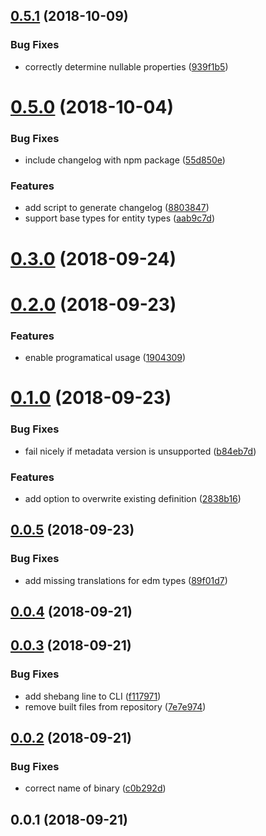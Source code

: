 <a name="0.5.1"></a>
## [0.5.1](https://github.com/krlwlfrt/odata-metadata-to-typescript-interfaces/compare/v0.5.0...v0.5.1) (2018-10-09)


### Bug Fixes

* correctly determine nullable properties ([939f1b5](https://github.com/krlwlfrt/odata-metadata-to-typescript-interfaces/commit/939f1b5))



<a name="0.5.0"></a>
# [0.5.0](https://github.com/krlwlfrt/odata-metadata-to-typescript-interfaces/compare/v0.3.0...v0.5.0) (2018-10-04)


### Bug Fixes

* include changelog with npm package ([55d850e](https://github.com/krlwlfrt/odata-metadata-to-typescript-interfaces/commit/55d850e))


### Features

* add script to generate changelog ([8803847](https://github.com/krlwlfrt/odata-metadata-to-typescript-interfaces/commit/8803847))
* support base types for entity types ([aab9c7d](https://github.com/krlwlfrt/odata-metadata-to-typescript-interfaces/commit/aab9c7d))



<a name="0.3.0"></a>
# [0.3.0](https://github.com/krlwlfrt/odata-metadata-to-typescript-interfaces/compare/v0.2.0...v0.3.0) (2018-09-24)



<a name="0.2.0"></a>
# [0.2.0](https://github.com/krlwlfrt/odata-metadata-to-typescript-interfaces/compare/v0.1.0...v0.2.0) (2018-09-23)


### Features

* enable programatical usage ([1904309](https://github.com/krlwlfrt/odata-metadata-to-typescript-interfaces/commit/1904309))



<a name="0.1.0"></a>
# [0.1.0](https://github.com/krlwlfrt/odata-metadata-to-typescript-interfaces/compare/v0.0.5...v0.1.0) (2018-09-23)


### Bug Fixes

* fail nicely if metadata version is unsupported ([b84eb7d](https://github.com/krlwlfrt/odata-metadata-to-typescript-interfaces/commit/b84eb7d))


### Features

* add option to overwrite existing definition ([2838b16](https://github.com/krlwlfrt/odata-metadata-to-typescript-interfaces/commit/2838b16))



<a name="0.0.5"></a>
## [0.0.5](https://github.com/krlwlfrt/odata-metadata-to-typescript-interfaces/compare/v0.0.4...v0.0.5) (2018-09-23)


### Bug Fixes

* add missing translations for edm types ([89f01d7](https://github.com/krlwlfrt/odata-metadata-to-typescript-interfaces/commit/89f01d7))



<a name="0.0.4"></a>
## [0.0.4](https://github.com/krlwlfrt/odata-metadata-to-typescript-interfaces/compare/v0.0.3...v0.0.4) (2018-09-21)



<a name="0.0.3"></a>
## [0.0.3](https://github.com/krlwlfrt/odata-metadata-to-typescript-interfaces/compare/v0.0.2...v0.0.3) (2018-09-21)


### Bug Fixes

* add shebang line to CLI ([f117971](https://github.com/krlwlfrt/odata-metadata-to-typescript-interfaces/commit/f117971))
* remove built files from repository ([7e7e974](https://github.com/krlwlfrt/odata-metadata-to-typescript-interfaces/commit/7e7e974))



<a name="0.0.2"></a>
## [0.0.2](https://github.com/krlwlfrt/odata-metadata-to-typescript-interfaces/compare/v0.0.1...v0.0.2) (2018-09-21)


### Bug Fixes

* correct name of binary ([c0b292d](https://github.com/krlwlfrt/odata-metadata-to-typescript-interfaces/commit/c0b292d))



<a name="0.0.1"></a>
## 0.0.1 (2018-09-21)



